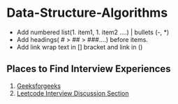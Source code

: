 # Data-Structure-Algorithms

- Add numbered list(1. item1, 1. item2 ....) | bullets (-, *)
- Add headings( # > ## > ###....) before items.
- Add link wrap text in [] bracket and link in ()

## Places to Find Interview Experiences
1. [Geeksforgeeks](https://www.geeksforgeeks.org/company-interview-corner/?ref=ghm)
1. [Leetcode Interview Discussion Section](https://leetcode.com/discuss/interview-question?currentPage=1&orderBy=hot&query=)



